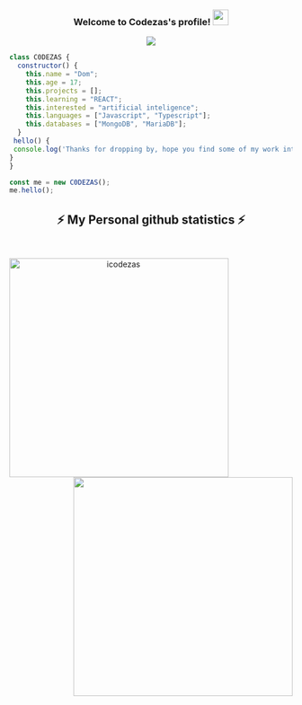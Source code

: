 <h3 align="center">
  Welcome to Codezas's profile!
  <img src="https://media.giphy.com/media/hvRJCLFzcasrR4ia7z/giphy.gif" width="28">
</h3>

<!-- Typing SVG by DenverCoder1 :) -->
<p align="center">
  <a href="https://github.com/DenverCoder1/readme-typing-svg"><img src="https://readme-typing-svg.herokuapp.com?color=%23F702DD&center=true&vCenter=true&lines=Always+learning+new+things+%3A);Self-taught+lazy+ass+kid;Programming+all+kind+of+shizzle"></a>
</p>


```javascript
class C0DEZAS {
  constructor() {
    this.name = "Dom";
    this.age = 17;
    this.projects = [];
    this.learning = "REACT";
    this.interested = "artificial inteligence";
    this.languages = ["Javascript", "Typescript"];
    this.databases = ["MongoDB", "MariaDB"];
  }
 hello() {
 console.log('Thanks for dropping by, hope you find some of my work interesting.')
}
}

const me = new C0DEZAS();
me.hello();
```

<h2 align="center">⚡  My Personal github statistics ⚡</h2>
<br>
<p align=center>
  <div align=center>
    <a href="https://github.com/denvercoder1/github-readme-streak-stats" title="Go to Source">
      <img align="left" width=390 src="https://github-readme-streak-stats.herokuapp.com/?user=icodezas&theme=jolly&border=61dafb&hide_border=true" alt="icodezas" />
    </a>
    <a href="https://github.com/anuraghazra/github-readme-stats" title="Go to Source">
      <img align="right" width=390 src="https://github-readme-stats.vercel.app/api?username=icodezas&show_icons=true&theme=jolly&border_color=61dafb&hide_border=true" />
    </a>
  </div>
  <br><br><br><br><br><br><br>
</p>
</p>
